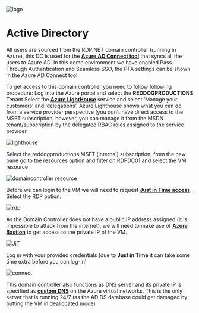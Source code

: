 ![logo](https://chlams.blob.core.windows.net/public/reddogproductions/pics/rdp_logo.png)
# Active Directory

All users are sourced from the RDP.NET domain controller (running in Azure), this DC is used for the [**Azure AD Connect tool**](https://docs.microsoft.com/en-us/azure/active-directory/hybrid/how-to-connect-adconnectivitytools) that syncs all the users to Azure AD.
In this demo environment we have enabled Pass Through Authentication and Seamless SSO, the PTA settings can be shown in the Azure AD Connect tool.

To get access to this domain controller you need to follow following procedure:
Log into the Azure portal and select the **REDDOGPRODUCTIONS** Tenant
Select the [**Azure LightHouse**](https://docs.microsoft.com/en-us/azure/lighthouse/overview) service and select ‘Manage your customers’ and ‘delegations’.
Azure Lighthouse shows what you can do from a service provider perspective (you don’t have direct access to the MSFT subscription, however, you can manage it from the MSDN tenant/subscription by the delegated RBAC roles assigned to the service provider.

![lighthouse](https://chlams.blob.core.windows.net/public/reddogproductions/pics/ad/1lighthouse_delegation.png)

Select the reddogproductions MSFT (internal) subscription, from the new pane go to the resources option and filter on RDPDC01 and select the VM resource

![domaincontroller resource](https://chlams.blob.core.windows.net/public/reddogproductions/pics/ad/2lighthouse_resources.png)

Before we can login to the VM we will need to request [**Just in Time access**](https://docs.microsoft.com/en-us/azure/security-center/security-center-just-in-time?tabs=jit-config-asc%2Cjit-request-asc). Select the RDP option.

![rdp](https://chlams.blob.core.windows.net/public/reddogproductions/pics/ad/3JustInTimeAccess.png)

As the Domain Controller does not have a public IP address assigned (it is impossible to attack from the internet), we will need to make use of [**Azure Bastion**](https://docs.microsoft.com/en-us/azure/bastion/bastion-overview) to get access to the private IP of the VM.

![JiT](https://chlams.blob.core.windows.net/public/reddogproductions/pics/ad/4connectrdp.png)

Log in with your provided credentials (due to **Just in Time** it can take some time extra before you can log-in)

![connect](https://chlams.blob.core.windows.net/public/reddogproductions/pics/ad/5Bastion.png)

This domain controller also functions as DNS server and its private IP is specified as **[custom DNS](https://docs.microsoft.com/en-us/azure/dns/dns-custom-domain)** on the Azure virtual networks. This is the only server that is running 24/7 (as the AD DS database could get damaged by putting the VM in deallocated mode)

